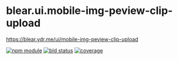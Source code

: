 # blear.ui.mobile-img-peview-clip-upload

<https://blear.ydr.me/ui/mobile-img-peview-clip-upload>

[![npm module][npm-img]][npm-url]
[![bld status][travis-img]][travis-url]
[![coverage][coveralls-img]][coveralls-url]

[travis-img]: https://img.shields.io/travis/blearjs/blear.ui.mobile-img-peview-clip-upload/master.svg?style=flat-square
[travis-url]: https://travis-ci.org/blearjs/blear.ui.mobile-img-peview-clip-upload

[npm-img]: https://img.shields.io/npm/v/blear.ui.mobile-img-peview-clip-upload.svg?style=flat-square
[npm-url]: https://www.npmjs.com/package/blear.ui.mobile-img-peview-clip-upload

[coveralls-img]: https://img.shields.io/coveralls/blearjs/blear.ui.mobile-img-peview-clip-upload/master.svg?style=flat-square
[coveralls-url]: https://coveralls.io/github/blearjs/blear.ui.mobile-img-peview-clip-upload?branch=master

